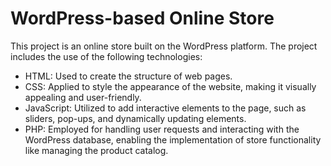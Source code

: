 <h1>WordPress-based Online Store</h1>
<p>This project is an online store built on the WordPress platform. The project includes the use of the following technologies:</p>
<ul>
  <li>HTML: Used to create the structure of web pages.</li>
  <li>CSS: Applied to style the appearance of the website, making it visually appealing and user-friendly.</li>
  <li>JavaScript: Utilized to add interactive elements to the page, such as sliders, pop-ups, and dynamically updating elements.</li>
  <li>PHP: Employed for handling user requests and interacting with the WordPress database, enabling the implementation of store functionality like managing the product catalog.</li>
</ul>

